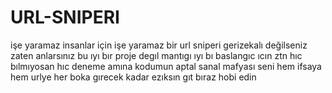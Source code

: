 # URL-SNIPERI
işe yaramaz insanlar için işe yaramaz bir url sniperi
gerizekalı değilseniz zaten anlarsınız bu ıyı bır proje degıl mantıgı ıyı bı baslangıc ıcın ztn hıc bılmıyosan hıc deneme amına kodumun aptal sanal mafyası seni
hem ifsaya hem urlye her boka gırecek kadar ezıksın gıt bıraz hobi edin
